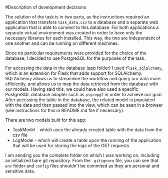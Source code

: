 #Description of development decisions

The solution of the task is in two parts, as the instructions required an application that transfers `task_data.csv` to a database and a separate web application that is able to connect to this database. For both applications a separate virtual environment was created in order to have only the necessary libraries for each installed. This way, the two are independent of one another and can be running on different machines. 

Since no particular requirements were provided for the choice of the database, I decided to use PostgreSQL for the purposes of the task.

For accessing the data in the database (app folder) I used `flask_sqlalchemy`, which is an extension for Flask that adds support for SQLAlchemy. SQLAlchemy allows us to streamline the workflow and query our data more efficiently, and allows us to map the data retrieved from the database with our models. Having said this, we could have also used a specific PostgreSQL database adapter such as `psycopg2` in order to achieve our goal. After accessing the table in the database, the related model is populated with the data and then passed into the view, which can be seen in a browser (see instructions for this in README.md file if necessary).

There are two models built for this app: 
* TaskModel - which uses the already created table with the data from the csv file
* LogModel - which will create a table upon the running of the application that will be used for storing the logs of the GET requests

I am sending you the complete folder on which I was working on, including an initialized bare git repository.
From the `.gitignore` file, you can see that `env` folder and `config` files shouldn't be commited as they are personal and sensitive data.